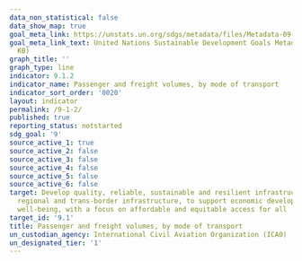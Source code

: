 ```yaml
---
data_non_statistical: false
data_show_map: true
goal_meta_link: https://unstats.un.org/sdgs/metadata/files/Metadata-09-01-02.pdf
goal_meta_link_text: United Nations Sustainable Development Goals Metadata (PDF 375
  KB)
graph_title: ''
graph_type: line
indicator: 9.1.2
indicator_name: Passenger and freight volumes, by mode of transport
indicator_sort_order: '0020'
layout: indicator
permalink: /9-1-2/
published: true
reporting_status: notstarted
sdg_goal: '9'
source_active_1: true
source_active_2: false
source_active_3: false
source_active_4: false
source_active_5: false
source_active_6: false
target: Develop quality, reliable, sustainable and resilient infrastructure, including
  regional and trans-border infrastructure, to support economic development and human
  well-being, with a focus on affordable and equitable access for all
target_id: '9.1'
title: Passenger and freight volumes, by mode of transport
un_custodian_agency: International Civil Aviation Organization (ICAO)
un_designated_tier: '1'
---
```


